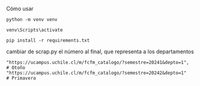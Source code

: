 Cómo usar
```
python -m venv venv 
```
```
venv\Scripts\activate
```
```
pip install -r requirements.txt
```

cambiar de scrap.py el número al final, que representa a los departamentos

    "https://ucampus.uchile.cl/m/fcfm_catalogo/?semestre=20241&depto=1",  # Otoño
    "https://ucampus.uchile.cl/m/fcfm_catalogo/?semestre=20242&depto=1"   # Primavera


